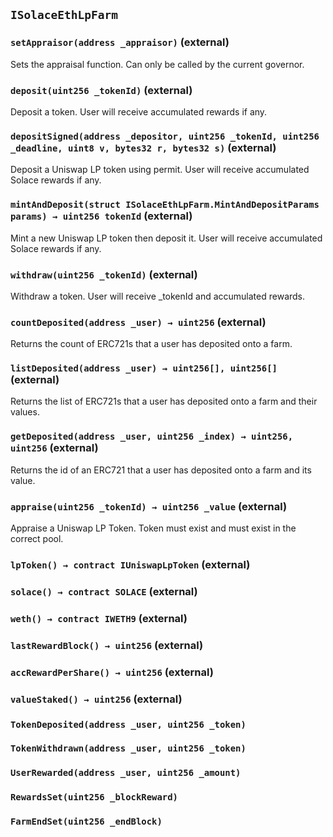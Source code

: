 ## `ISolaceEthLpFarm`






### `setAppraisor(address _appraisor)` (external)

Sets the appraisal function.
Can only be called by the current governor.




### `deposit(uint256 _tokenId)` (external)

Deposit a token.
User will receive accumulated rewards if any.




### `depositSigned(address _depositor, uint256 _tokenId, uint256 _deadline, uint8 v, bytes32 r, bytes32 s)` (external)

Deposit a Uniswap LP token using permit.
User will receive accumulated Solace rewards if any.




### `mintAndDeposit(struct ISolaceEthLpFarm.MintAndDepositParams params) → uint256 tokenId` (external)

Mint a new Uniswap LP token then deposit it.
User will receive accumulated Solace rewards if any.




### `withdraw(uint256 _tokenId)` (external)

Withdraw a token.
User will receive _tokenId and accumulated rewards.




### `countDeposited(address _user) → uint256` (external)

Returns the count of ERC721s that a user has deposited onto a farm.




### `listDeposited(address _user) → uint256[], uint256[]` (external)

Returns the list of ERC721s that a user has deposited onto a farm and their values.




### `getDeposited(address _user, uint256 _index) → uint256, uint256` (external)

Returns the id of an ERC721 that a user has deposited onto a farm and its value.




### `appraise(uint256 _tokenId) → uint256 _value` (external)

Appraise a Uniswap LP Token.
Token must exist and must exist in the correct pool.




### `lpToken() → contract IUniswapLpToken` (external)





### `solace() → contract SOLACE` (external)





### `weth() → contract IWETH9` (external)





### `lastRewardBlock() → uint256` (external)





### `accRewardPerShare() → uint256` (external)





### `valueStaked() → uint256` (external)






### `TokenDeposited(address _user, uint256 _token)`





### `TokenWithdrawn(address _user, uint256 _token)`





### `UserRewarded(address _user, uint256 _amount)`





### `RewardsSet(uint256 _blockReward)`





### `FarmEndSet(uint256 _endBlock)`





